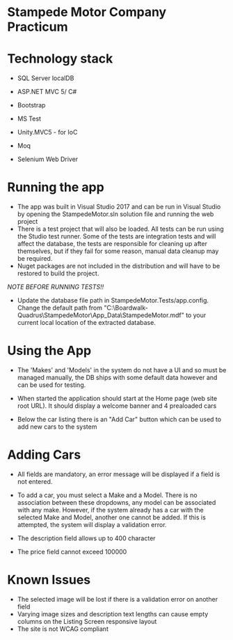 # Stampede Motor Company Practicum


# Technology stack
- SQL Server localDB
- ASP.NET MVC 5/ C# 
- Bootstrap
- MS Test
- Unity.MVC5 - for IoC
- Moq

- Selenium Web Driver

# Running the app

- The app was built in Visual Studio 2017 and can be run in Visual Studio by opening the StampedeMotor.sln solution file and running the web project
- There is a test project that will also be loaded.  All tests can be run using the Studio test runner.  Some of the tests are integration tests and will affect the database, the tests are responsible for cleaning up after themselves, but if they fail for some reason, manual data cleanup may be required.
- Nuget packages are not included in the distribution and will have to be restored to build the project.

*NOTE BEFORE RUNNING TESTS!!*
- Update the database file path in StampedeMotor.Tests/app.config.  Change the default path from "C:\Boardwalk-Quadrus\StampedeMotor\App_Data\StampedeMotor.mdf" to your current local location of the extracted database.

# Using the App

- The 'Makes' and 'Models' in the system do not have a UI and so must be managed manually, the DB ships with some default data however and can be used for testing.

- When started the application should start at the Home page (web site root URL).  It should display a welcome banner and 4 prealoaded cars
- Below the car listing there is an "Add Car" button which can be used to add new cars to the system

# Adding Cars

- All fields are mandatory, an error message will be displayed if a field is not entered.

- To add a car, you must select a Make and a Model.  There is no association between these dropdowns, any model can be associated with any make.  However, if the system already has a car with the selected Make and Model, another one cannot be added.  If this is attempted, the system will display a validation error.
- The description field allows up to 400 character
- The price field cannot exceed 100000

# Known Issues

- The selected image will be lost if there is a validation error on another field
- Varying image sizes and description text lengths can cause empty columns on the Listing Screen responsive layout
- The site is not WCAG compliant